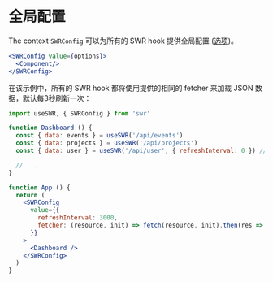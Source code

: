 # 全局配置

The context `SWRConfig` 可以为所有的 SWR hook 提供全局配置 ([选项](/docs/options))。

```jsx
<SWRConfig value={options}>
  <Component/>
</SWRConfig>
```

在该示例中，所有的 SWR hook 都将使用提供的相同的 fetcher 来加载 JSON 数据，默认每3秒刷新一次：

```jsx
import useSWR, { SWRConfig } from 'swr'

function Dashboard () {
  const { data: events } = useSWR('/api/events')
  const { data: projects } = useSWR('/api/projects')
  const { data: user } = useSWR('/api/user', { refreshInterval: 0 }) // override

  // ...
}

function App () {
  return (
    <SWRConfig 
      value={{
        refreshInterval: 3000,
        fetcher: (resource, init) => fetch(resource, init).then(res => res.json())
      }}
    >
      <Dashboard />
    </SWRConfig>
  )
}
```
